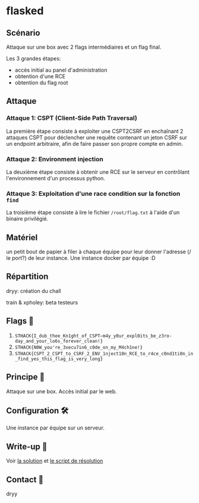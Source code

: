 # flasked

## Scénario

Attaque sur une box avec 2 flags intermédiaires et un flag final.

Les 3 grandes étapes:

- accès initial au panel d'administration
- obtention d'une RCE
- obtention du flag root

## Attaque

### Attaque 1: CSPT (Client-Side Path Traversal)

La première étape consiste à exploiter une CSPT2CSRF en enchaînant 2 attaques CSPT pour déclencher une requête contenant un jeton CSRF sur un endpoint arbitraire, afin de faire passer son propre compte en admin.

### Attaque 2: Environment injection

La deuxième étape consiste à obtenir une RCE sur le serveur en contrôlant l'environnement d'un processus python.

### Attaque 3: Exploitation d'une race condition sur la fonction `find`

La troisième étape consiste à lire le fichier `/root/flag.txt` à l'aide d'un binaire privilégié.

## Matériel

un petit bout de papier à filer à chaque équipe pour leur donner l'adresse (/ le port?) de leur instance. Une instance docker par équipe :D

## Répartition

dryy: création du chall

train & xpholey: beta testeurs

## Flags 🚩

1. `STHACK{I_dub_thee_Kn1ght_of_CSPT—m4y_y0ur_expl0its_be_z3ro-day_and_your_lo6s_forever_clean!}`
2. `STHACK{N0W_you're_3xecu7in6_c0de_on_my_M4ch1ne!}`
3. `STHACK{CSPT_2_CSPT_to_CSRF_2_ENV_1nject10n_RCE_to_r4ce_c0nd1ti0n_in_find_yes_this_flag_is_very_long}`

## Principe 💭

Attaque sur une box. Accès initial par le web.

## Configuration 🛠

Une instance par équipe sur un serveur.

## Write-up 📝

Voir [la solution](./solve/README.md) et [le script de résolution](./solve/solve.py)

## Contact 📲

dryy
